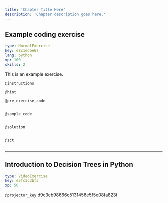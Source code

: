 ```yaml
---
title: 'Chapter Title Here'
description: 'Chapter description goes here.'
---
```


## Example coding exercise

```yaml
type: NormalExercise
key: e8c1edbe67
lang: python
xp: 100
skills: 2
```

This is an example exercise.

`@instructions`


`@hint`


`@pre_exercise_code`
```{python}

```

`@sample_code`
```{python}

```

`@solution`
```{python}

```

`@sct`
```{python}

```

---

## Introduction to Decision Trees in Python

```yaml
type: VideoExercise
key: e5fc3c3bf3
xp: 50
```

`@projector_key`
d9c3eb98666c5131456e5f5e08fa823f
